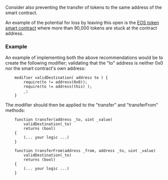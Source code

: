 Consider also preventing the transfer of tokens to the same address of the smart contract.

An example of the potential for loss by leaving this open is the
[EOS token smart contract](https://etherscan.io/address/0x86fa049857e0209aa7d9e616f7eb3b3b78ecfdb0)
where more than 90,000 tokens are stuck at the contract address.

### Example

An example of implementing both the above recommendations would be to create the following
modifier; validating that the "to" address is neither 0x0 nor the smart contract's own address:

```sol
    modifier validDestination( address to ) {
        require(to != address(0x0));
        require(to != address(this) );
        _;
    }
```

The modifier should then be applied to the "transfer" and "transferFrom" methods:

```sol
    function transfer(address _to, uint _value)
        validDestination(_to)
        returns (bool) 
    {
        (... your logic ...)
    }

    function transferFrom(address _from, address _to, uint _value)
        validDestination(_to)
        returns (bool) 
    {
        (... your logic ...)
    }
```

